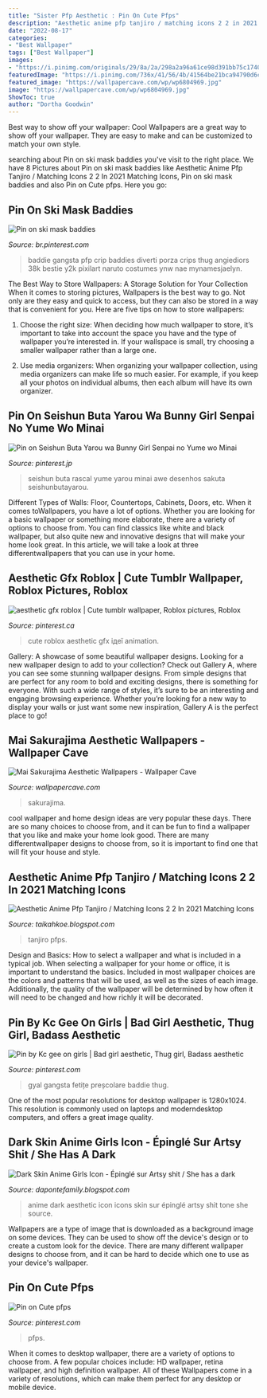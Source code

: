 ```yaml
---
title: "Sister Pfp Aesthetic : Pin On Cute Pfps"
description: "Aesthetic anime pfp tanjiro / matching icons 2 2 in 2021 matching icons"
date: "2022-08-17"
categories:
- "Best Wallpaper"
tags: ["Best Wallpaper"]
images:
- "https://i.pinimg.com/originals/29/8a/2a/298a2a96a61ce98d391bb75c1740d95f.jpg"
featuredImage: "https://i.pinimg.com/736x/41/56/4b/41564be21bca94790d6c9da7f40ac7e9.jpg"
featured_image: "https://wallpapercave.com/wp/wp6804969.jpg"
image: "https://wallpapercave.com/wp/wp6804969.jpg"
ShowToc: true
author: "Dortha Goodwin"
---
```



Best way to show off your wallpaper:
Cool Wallpapers are a great way to show off your wallpaper. They are easy to make and can be customized to match your own style.

	

		
searching about Pin on ski mask baddies you've visit to the right place. We have 8 Pictures about Pin on ski mask baddies like Aesthetic Anime Pfp Tanjiro / Matching Icons 2 2 In 2021 Matching Icons, Pin on ski mask baddies and also Pin on Cute pfps. Here you go:
		
    
## Pin On Ski Mask Baddies

<img loading=lazy src="https://i.pinimg.com/736x/67/39/12/673912e49825ec586169d74eff322b1c.jpg" onerror="this.onerror=null;this.src='https://tse2.mm.bing.net/th?id=OIP.VNfOkxigna-1pNvKamxu2QHaHT&amp;pid=15.1';" alt="Pin on ski mask baddies">

_Source: br.pinterest.com_

>baddie gangsta pfp crip baddies diverti porza crips thug angiediors 38k bestie y2k pixilart naruto costumes ynw nae mynamesjaelyn. 

	

The Best Way to Store Wallpapers: A Storage Solution for Your Collection
When it comes to storing pictures, Wallpapers is the best way to go. Not only are they easy and quick to access, but they can also be stored in a way that is convenient for you. Here are five tips on how to store wallpapers:
1) Choose the right size: When deciding how much wallpaper to store, it’s important to take into account the space you have and the type of wallpaper you’re interested in. If your wallspace is small, try choosing a smaller wallpaper rather than a large one.

2) Use media organizers: When organizing your wallpaper collection, using media organizers can make life so much easier. For example, if you keep all your photos on individual albums, then each album will have its own organizer.

    
## Pin On Seishun Buta Yarou Wa Bunny Girl Senpai No Yume Wo Minai

<img loading=lazy src="https://i.pinimg.com/originals/29/8a/2a/298a2a96a61ce98d391bb75c1740d95f.jpg" onerror="this.onerror=null;this.src='https://tse2.mm.bing.net/th?id=OIP.ua5a5FzzpuifDvkxy-IvYAHaEK&amp;pid=15.1';" alt="Pin on Seishun Buta Yarou wa Bunny Girl Senpai no Yume wo Minai">

_Source: pinterest.jp_

>seishun buta rascal yume yarou minai awe desenhos sakuta seishunbutayarou. 

	

Different Types of Walls: Floor, Countertops, Cabinets, Doors, etc.
When it comes toWallpapers, you have a lot of options. Whether you are looking for a basic wallpaper or something more elaborate, there are a variety of options to choose from. You can find classics like white and black wallpaper, but also quite new and innovative designs that will make your home look great. In this article, we will take a look at three differentwallpapers that you can use in your home.

    
## Aesthetic Gfx Roblox | Cute Tumblr Wallpaper, Roblox Pictures, Roblox

<img loading=lazy src="https://i.pinimg.com/736x/41/56/4b/41564be21bca94790d6c9da7f40ac7e9.jpg" onerror="this.onerror=null;this.src='https://tse4.mm.bing.net/th?id=OIP.1WNNtmzt8jZTO4Z7xf6y3AHaHa&amp;pid=15.1';" alt="aesthetic gfx roblox | Cute tumblr wallpaper, Roblox pictures, Roblox">

_Source: pinterest.ca_

>cute roblox aesthetic gfx ідеї animation. 

	

Gallery: A showcase of some beautiful wallpaper designs.
Looking for a new wallpaper design to add to your collection? Check out Gallery A, where you can see some stunning wallpaper designs. From simple designs that are perfect for any room to bold and exciting designs, there is something for everyone. With such a wide range of styles, it’s sure to be an interesting and engaging browsing experience. Whether you’re looking for a new way to display your walls or just want some new inspiration, Gallery A is the perfect place to go!





	
	
    
## Mai Sakurajima Aesthetic Wallpapers - Wallpaper Cave

<img loading=lazy src="https://wallpapercave.com/wp/wp6804969.jpg" onerror="this.onerror=null;this.src='https://tse1.mm.bing.net/th?id=OIP.675ZLtsg9pGFej6cpnRDNAHaE6&amp;pid=15.1';" alt="Mai Sakurajima Aesthetic Wallpapers - Wallpaper Cave">

_Source: wallpapercave.com_

>sakurajima. 

	

cool wallpaper and home design ideas are very popular these days. There are so many choices to choose from, and it can be fun to find a wallpaper that you like and make your home look good. There are many differentwallpaper designs to choose from, so it is important to find one that will fit your house and style.

    
## Aesthetic Anime Pfp Tanjiro / Matching Icons 2 2 In 2021 Matching Icons

<img loading=lazy src="https://lh6.googleusercontent.com/proxy/vV9GJ7JXHVQZ0BkWimcCMlSHG1H5fLFl38AqxyS28iiv35bSNOiit2c4hsjNNcDWAEhgkiyu_8Rv1mxZvgHz_KgdVqZnLnuVI7DfRV1cLsCuMpLYhU-PRqOmYn1uSnR5=w1200-h630-p-k-no-nu" onerror="this.onerror=null;this.src='https://tse3.mm.bing.net/th?id=OIP.OsSE-550-btE2C0ICTW4tQHaFc&amp;pid=15.1';" alt="Aesthetic Anime Pfp Tanjiro / Matching Icons 2 2 In 2021 Matching Icons">

_Source: taikahkoe.blogspot.com_

>tanjiro pfps. 

	

Design and Basics: How to select a wallpaper and what is included in a typical job.
When selecting a wallpaper for your home or office, it is important to understand the basics. Included in most wallpaper choices are the colors and patterns that will be used, as well as the sizes of each image. Additionally, the quality of the wallpaper will be determined by how often it will need to be changed and how richly it will be decorated.

    
## Pin By Kc Gee On Girls | Bad Girl Aesthetic, Thug Girl, Badass Aesthetic

<img loading=lazy src="https://i.pinimg.com/originals/3f/17/33/3f173312d8f88e096aa0e2e1d752581f.jpg" onerror="this.onerror=null;this.src='https://tse4.mm.bing.net/th?id=OIP.Z1zrp9G_Nj_0ZHFJHOfcOwHaK-&amp;pid=15.1';" alt="Pin by Kc gee on girls | Bad girl aesthetic, Thug girl, Badass aesthetic">

_Source: pinterest.com_

>gyal gangsta fetițe preșcolare baddie thug. 

	

One of the most popular resolutions for desktop wallpaper is 1280x1024. This resolution is commonly used on laptops and moderndesktop computers, and offers a great image quality.

    
## Dark Skin Anime Girls Icon - Épinglé Sur Artsy Shit / She Has A Dark

<img loading=lazy src="https://i.pinimg.com/originals/ee/72/4d/ee724d5557e41f96465064dd31328fe2.jpg" onerror="this.onerror=null;this.src='https://tse1.mm.bing.net/th?id=OIP.CG2xFQ8b2NHbo4waVCL7OQHaF4&amp;pid=15.1';" alt="Dark Skin Anime Girls Icon - Épinglé sur Artsy shit / She has a dark">

_Source: dapontefamily.blogspot.com_

>anime dark aesthetic icon icons skin sur épinglé artsy shit tone she source. 

	

Wallpapers are a type of image that is downloaded as a background image on some devices. They can be used to show off the device's design or to create a custom look for the device. There are many different wallpaper designs to choose from, and it can be hard to decide which one to use as your device's wallpaper.

    
## Pin On Cute Pfps

<img loading=lazy src="https://i.pinimg.com/736x/ca/29/e6/ca29e62a0dfc0fcaeccf5b03fdfb9433.jpg" onerror="this.onerror=null;this.src='https://tse4.mm.bing.net/th?id=OIP.gnzCJWAFH1CQD_R0LPuADAHaHN&amp;pid=15.1';" alt="Pin on Cute pfps">

_Source: pinterest.com_

>pfps. 

	

When it comes to desktop wallpaper, there are a variety of options to choose from. A few popular choices include: HD wallpaper, retina wallpaper, and high definition wallpaper. All of these Wallpapers come in a variety of resolutions, which can make them perfect for any desktop or mobile device. 

